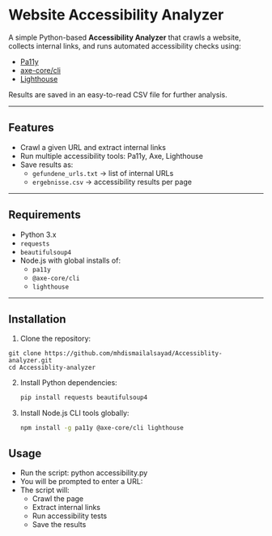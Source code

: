 # Website Accessibility Analyzer

A simple Python-based **Accessibility Analyzer** that crawls a website, collects internal links, and runs automated accessibility checks using:

- [Pa11y](https://github.com/pa11y/pa11y)
- [axe-core/cli](https://github.com/dequelabs/axe-core-npm)
- [Lighthouse](https://github.com/GoogleChrome/lighthouse)

Results are saved in an easy-to-read CSV file for further analysis.

---

## Features

- Crawl a given URL and extract internal links  
- Run multiple accessibility tools: Pa11y, Axe, Lighthouse  
- Save results as:
  - `gefundene_urls.txt` → list of internal URLs
  - `ergebnisse.csv` → accessibility results per page

---

## Requirements

- Python 3.x
- `requests`
- `beautifulsoup4`
- Node.js with global installs of:
  - `pa11y`
  - `@axe-core/cli`
  - `lighthouse`

---

## Installation

1. Clone the repository:

```
git clone https://github.com/mhdismailalsayad/Accessiblity-analyzer.git
cd Accessiblity-analyzer

```
2. Install Python dependencies:
   ```bash
   pip install requests beautifulsoup4
   ```
3. Install Node.js CLI tools globally:
   ```bash
   npm install -g pa11y @axe-core/cli lighthouse
   ```

## Usage
- Run the script: python accessibility.py
- You will be prompted to enter a URL:
- The script will:
    - Crawl the page
    - Extract internal links
    - Run accessibility tests
    - Save the results
